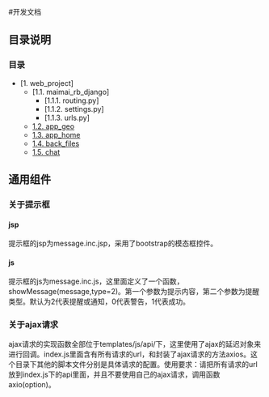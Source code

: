 #开发文档
## 目录说明
### 目录
<!-- TOC -->

- [1. web_project]
  - [1.1. maimai_rb_django]
    - [1.1.1. routing.py] 
    - [1.1.2. settings.py]
    - [1.1.3. urls.py]
  - [1.2. app_geo](#12-appgeo)
  - [1.3. app_home](#13-apphome)
  - [1.4. back_files](#14-backfiles)
  - [1.5. chat](#15-chat)

<!-- /TOC -->
## 通用组件
### 关于提示框
#### jsp
提示框的jsp为message.inc.jsp，采用了bootstrap的模态框控件。
#### js
提示框的js为message.inc.js，这里面定义了一个函数，showMessage(message,type=2)。第一个参数为提示内容，第二个参数为提醒类型。默认为2代表提醒或通知，0代表警告，1代表成功。
### 关于ajax请求
ajax请求的实现函数全部位于templates/js/api/下，这里使用了ajax的延迟对象来进行回调。index.js里面含有所有请求的url，和封装了ajax请求的方法axios。这个目录下其他的脚本文件分别是具体请求的配置。使用要求：请把所有请求的url放到index.js下的api里面，并且不要使用自己的ajax请求，调用函数axio(option)。
###

